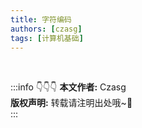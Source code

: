 ```yaml
---
title: 字符编码
authors: [czasg]
tags: [计算机基础]
---
```


<!--truncate-->


<br/>

:::info 👇👇👇
**本文作者:** Czasg     
**版权声明:** 转载请注明出处哦~👮‍    
:::
